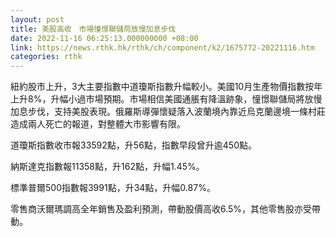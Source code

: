 ```yaml
---
layout: post
title: 美股高收　市場憧憬聯儲局放慢加息步伐
date: 2022-11-16 06:25:13.000000000 +08:00
link: https://news.rthk.hk/rthk/ch/component/k2/1675772-20221116.htm
categories: rthk
---
```


紐約股市上升，3大主要指數中道瓊斯指數升幅較小。美國10月生產物價指數按年上升8%，升幅小過市場預期。市場相信美國通脹有降溫跡象，憧憬聯儲局將放慢加息步伐，支持美股表現。俄羅斯導彈懷疑落入波蘭境內靠近烏克蘭邊境一條村莊造成兩人死亡的報道，對整體大市影響有限。

道瓊斯指數收市報33592點，升56點，指數早段曾升逾450點。

納斯達克指數報11358點，升162點，升幅1.45%。

標準普爾500指數報3991點，升34點，升幅0.87%。

零售商沃爾瑪調高全年銷售及盈利預測，帶動股價高收6.5%，其他零售股亦受帶動。
